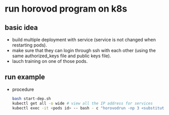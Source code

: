 # run horovod program on k8s

## basic idea

- build multiple deployment with service (service is not changed when restarting pods).
- make sure that they can login through ssh with each other (using the same authorized_keys file and public keys file).
- lauch training on one of those pods.

## run example

- procedure

    ```bash
    bash start-dep.sh
    kubectl get all -o wide # view all the IP address for services
    kubectl exec -it <pods id> -- bash - c "horovodrun -np 3 <substitute host1 for IP address>:2,<substitute host2 for IP address>:2,<substitute host3 for IP address>:2 -p 23445 python fashion.py"
    ```
